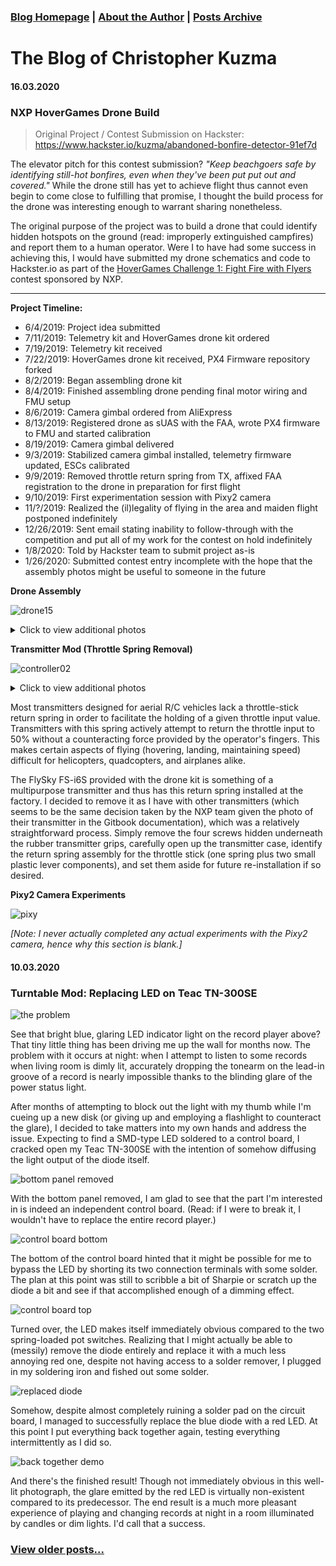 ### [Blog Homepage](https://github.com/ckuzma/blog) | [About the Author](https://ckuzma.github.io/) | [Posts Archive](/posts)
# The Blog of Christopher Kuzma

#### 16.03.2020
### NXP HoverGames Drone Build

> Original Project / Contest Submission on Hackster: https://www.hackster.io/kuzma/abandoned-bonfire-detector-91ef7d

The elevator pitch for this contest submission? _"Keep beachgoers safe by identifying still-hot bonfires, even when they've been put put out and covered."_  While the drone still has yet to achieve flight thus cannot even begin to come close to fulfilling that promise, I thought the build process for the drone was interesting enough to warrant sharing nonetheless.

The original purpose of the project was to build a drone that could identify hidden hotspots on the ground (read: improperly extinguished campfires) and report them to a human operator.  Were I to have had some success in achieving this, I would have submitted my drone schematics and code to Hackster.io as part of the [HoverGames Challenge 1: Fight Fire with Flyers](https://www.hackster.io/contests/hovergames#category-547) contest sponsored by NXP.

---

**Project Timeline:**
- 6/4/2019: Project idea submitted
- 7/11/2019: Telemetry kit and HoverGames drone kit ordered
- 7/19/2019: Telemetry kit received
- 7/22/2019: HoverGames drone kit received, PX4 Firmware repository forked
- 8/2/2019: Began assembling drone kit
- 8/4/2019: Finished assembling drone pending final motor wiring and FMU setup
- 8/6/2019: Camera gimbal ordered from AliExpress
- 8/13/2019: Registered drone as sUAS with the FAA, wrote PX4 firmware to FMU and started calibration
- 8/19/2019: Camera gimbal delivered
- 9/3/2019: Stabilized camera gimbal installed, telemetry firmware updated, ESCs calibrated
- 9/9/2019: Removed throttle return spring from TX, affixed FAA registration to the drone in preparation for first flight
- 9/10/2019: First experimentation session with Pixy2 camera
- 11/?/2019: Realized the (il)legality of flying in the area and maiden flight postponed indefinitely
- 12/26/2019: Sent email stating inability to follow-through with the competition and put all of my work for the contest on hold indefinitely
- 1/8/2020: Told by Hackster team to submit project as-is
- 1/26/2020: Submitted contest entry incomplete with the hope that the assembly photos might be useful to someone in the future

**Drone Assembly**

![drone15](posts/2020/media/hovergames_drone/drone/15.jpeg)

<details><summary>Click to view additional photos</summary>

- ![drone01](posts/2020/media/hovergames_drone/drone/01.jpeg)
- ![drone02](posts/2020/media/hovergames_drone/drone/02.jpeg)
- ![drone03](posts/2020/media/hovergames_drone/drone/03.jpeg)
- ![drone04](posts/2020/media/hovergames_drone/drone/04.jpeg)
- ![drone05](posts/2020/media/hovergames_drone/drone/05.jpeg)
- ![drone06](posts/2020/media/hovergames_drone/drone/06.jpeg)
- ![drone07](posts/2020/media/hovergames_drone/drone/07.jpeg)
- ![drone08](posts/2020/media/hovergames_drone/drone/08.jpeg)
- ![drone09](posts/2020/media/hovergames_drone/drone/09.jpeg)
- ![drone10](posts/2020/media/hovergames_drone/drone/10.jpeg)
- ![drone11](posts/2020/media/hovergames_drone/drone/11.jpeg)
- ![drone12](posts/2020/media/hovergames_drone/drone/12.jpeg)
- ![drone13](posts/2020/media/hovergames_drone/drone/13.jpeg)
- ![drone14](posts/2020/media/hovergames_drone/drone/14.jpeg)
</details>

**Transmitter Mod (Throttle Spring Removal)**

![controller02](posts/2020/media/hovergames_drone/controller/002.jpg)

<details><summary>Click to view additional photos</summary>

- ![controller01](posts/2020/media/hovergames_drone/controller/001.jpg)
- ![controller03](posts/2020/media/hovergames_drone/controller/003.jpg)
- ![controller04](posts/2020/media/hovergames_drone/controller/004.jpg)
</details>

Most transmitters designed for aerial R/C vehicles lack a throttle-stick return spring in order to facilitate the holding of a given throttle input value.  Transmitters with this spring actively attempt to return the throttle input to 50% without a counteracting force provided by the operator's fingers.  This makes certain aspects of flying (hovering, landing, maintaining speed) difficult for helicopters, quadcopters, and airplanes alike.

The FlySky FS-i6S provided with the drone kit is something of a multipurpose transmitter and thus has this return spring installed at the factory.  I decided to remove it as I have with other transmitters (which seems to be the same decision taken by the NXP team given the photo of their transmitter in the Gitbook documentation), which was a relatively straightforward process.  Simply remove the four screws hidden underneath the rubber transmitter grips, carefully open up the transmitter case, identify the return spring assembly for the throttle stick (one spring plus two small plastic lever components), and set them aside for future re-installation if so desired.

**Pixy2 Camera Experiments**

![pixy](posts/2020/media/hovergames_drone/pixy/001.jpg)

_[Note: I never actually completed any actual experiments with the Pixy2 camera, hence why this section is blank.]_

#### 10.03.2020
### Turntable Mod: Replacing LED on Teac TN-300SE

![the problem](posts/2020/media/turntable_mod/IMG_3214.jpg)

See that bright blue, glaring LED indicator light on the record player above?  That tiny little thing has been driving me up the wall for months now.  The problem with it occurs at night: when I attempt to listen to some records when living room is dimly lit, accurately dropping the tonearm on the lead-in groove of a record is nearly impossible thanks to the blinding glare of the power status light.

After months of attempting to block out the light with my thumb while I'm cueing up a new disk (or giving up and employing a flashlight to counteract the glare), I decided to take matters into my own hands and address the issue.  Expecting to find a SMD-type LED soldered to a control board, I cracked open my Teac TN-300SE with the intention of somehow diffusing the light output of the diode itself.

![bottom panel removed](posts/2020/media/turntable_mod/IMG_3215.jpg)

With the bottom panel removed, I am glad to see that the part I'm interested in is indeed an independent control board.  (Read: if I were to break it, I wouldn't have to replace the entire record player.)

![control board bottom](posts/2020/media/turntable_mod/IMG_3216.jpg)

The bottom of the control board hinted that it might be possible for me to bypass the LED by shorting its two connection terminals with some solder.  The plan at this point was still to scribble a bit of Sharpie or scratch up the diode a bit and see if that accomplished enough of a dimming effect.

![control board top](posts/2020/media/turntable_mod/IMG_3222.jpg)

Turned over, the LED makes itself immediately obvious compared to the two spring-loaded pot switches.  Realizing that I might actually be able to (messily) remove the diode entirely and replace it with a much less annoying red one, despite not having access to a solder remover, I plugged in my soldering iron and fished out some solder.

![replaced diode](posts/2020/media/turntable_mod/IMG_3224.jpg)

Somehow, despite almost completely ruining a solder pad on the circuit board, I managed to successfully replace the blue diode with a red LED.  At this point I put everything back together again, testing everything intermittently as I did so.

![back together demo](posts/2020/media/turntable_mod/IMG_3226.jpg)

And there's the finished result!  Though not immediately obvious in this well-lit photograph, the glare emitted by the red LED is virtually non-existent compared to its predecessor.  The end result is a much more pleasant experience of playing and changing records at night in a room illuminated by candles or dim lights.  I'd call that a success.

### [View older posts...](/posts)